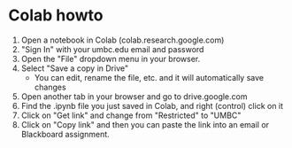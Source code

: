 # Colab howto

1. Open a notebook in Colab (colab.research.google.com)
2. "Sign In" with your umbc.edu email and password
3. Open the "File" dropdown menu in your browser.
4. Select "Save a copy in Drive"
    * You can edit, rename the file, etc. and it will automatically save changes
5. Open another tab in your browser and go to drive.google.com
6. Find the .ipynb file you just saved in Colab, and right (control) click on it
7. Click on "Get link" and change from "Restricted" to "UMBC"
8. Click on "Copy link" and then you can paste the link into an email or Blackboard assignment.

